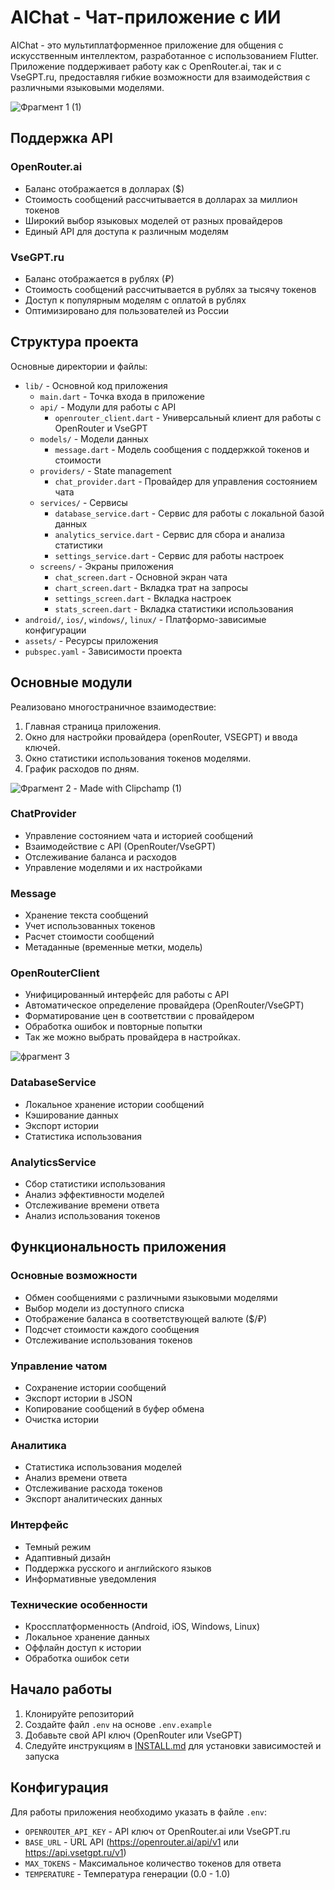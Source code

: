 # AIChat - Чат-приложение с ИИ

AIChat - это мультиплатформенное приложение для общения с искусственным интеллектом, разработанное с использованием Flutter. Приложение поддерживает работу как с OpenRouter.ai, так и с VseGPT.ru, предоставляя гибкие возможности для взаимодействия с различными языковыми моделями.

![Фрагмент 1 (1)](https://github.com/user-attachments/assets/786bdda7-32cd-474e-9f69-431d7d8e061e)


## Поддержка API

### OpenRouter.ai
- Баланс отображается в долларах ($)
- Стоимость сообщений рассчитывается в долларах за миллион токенов
- Широкий выбор языковых моделей от разных провайдеров
- Единый API для доступа к различным моделям

### VseGPT.ru
- Баланс отображается в рублях (₽)
- Стоимость сообщений рассчитывается в рублях за тысячу токенов
- Доступ к популярным моделям с оплатой в рублях
- Оптимизировано для пользователей из России

## Структура проекта

Основные директории и файлы:

- `lib/` - Основной код приложения
  - `main.dart` - Точка входа в приложение
  - `api/` - Модули для работы с API
    - `openrouter_client.dart` - Универсальный клиент для работы с OpenRouter и VseGPT
  - `models/` - Модели данных
    - `message.dart` - Модель сообщения с поддержкой токенов и стоимости
  - `providers/` - State management
    - `chat_provider.dart` - Провайдер для управления состоянием чата
  - `services/` - Сервисы
    - `database_service.dart` - Сервис для работы с локальной базой данных
    - `analytics_service.dart` - Сервис для сбора и анализа статистики
    - `settings_service.dart` - Сервис для работы настроек
  - `screens/` - Экраны приложения
    - `chat_screen.dart` - Основной экран чата
    - `chart_screen.dart` - Вкладка трат на запросы
    - `settings_screen.dart` - Вкладка настроек
    - `stats_screen.dart` - Вкладка статистики использования
- `android/`, `ios/`, `windows/`, `linux/` - Платформо-зависимые конфигурации
- `assets/` - Ресурсы приложения
- `pubspec.yaml` - Зависимости проекта

## Основные модули

Реализовано многостраничное взаимодествие:
1) Главная страница приложения.
2) Окно для настройки провайдера (openRouter, VSEGPT) и ввода ключей.
3) Окно статистики использования токенов моделями.
4) График расходов по дням.

![Фрагмент 2 - Made with Clipchamp (1)](https://github.com/user-attachments/assets/5b7841fb-c96c-4785-8683-422f851ded4d)

### ChatProvider
- Управление состоянием чата и историей сообщений
- Взаимодействие с API (OpenRouter/VseGPT)
- Отслеживание баланса и расходов
- Управление моделями и их настройками

### Message
- Хранение текста сообщений
- Учет использованных токенов
- Расчет стоимости сообщений
- Метаданные (временные метки, модель)

### OpenRouterClient
- Унифицированный интерфейс для работы с API
- Автоматическое определение провайдера (OpenRouter/VseGPT)
- Форматирование цен в соответствии с провайдером
- Обработка ошибок и повторные попытки
- Так же можно выбрать провайдера в настройках.

![фрагмент 3](https://github.com/user-attachments/assets/31096e0d-16bb-4850-bba6-604e4672f658)

### DatabaseService
- Локальное хранение истории сообщений
- Кэширование данных
- Экспорт истории
- Статистика использования

### AnalyticsService
- Сбор статистики использования
- Анализ эффективности моделей
- Отслеживание времени ответа
- Анализ использования токенов

## Функциональность приложения

### Основные возможности
- Обмен сообщениями с различными языковыми моделями
- Выбор модели из доступного списка
- Отображение баланса в соответствующей валюте ($/₽)
- Подсчет стоимости каждого сообщения
- Отслеживание использования токенов

### Управление чатом
- Сохранение истории сообщений
- Экспорт истории в JSON
- Копирование сообщений в буфер обмена
- Очистка истории

### Аналитика
- Статистика использования моделей
- Анализ времени ответа
- Отслеживание расхода токенов
- Экспорт аналитических данных

### Интерфейс
- Темный режим
- Адаптивный дизайн
- Поддержка русского и английского языков
- Информативные уведомления

### Технические особенности
- Кроссплатформенность (Android, iOS, Windows, Linux)
- Локальное хранение данных
- Оффлайн доступ к истории
- Обработка ошибок сети

## Начало работы

1. Клонируйте репозиторий
2. Создайте файл `.env` на основе `.env.example`
3. Добавьте свой API ключ (OpenRouter или VseGPT)
4. Следуйте инструкциям в [INSTALL.md](INSTALL.md) для установки зависимостей и запуска

## Конфигурация

Для работы приложения необходимо указать в файле `.env`:
- `OPENROUTER_API_KEY` - API ключ от OpenRouter.ai или VseGPT.ru
- `BASE_URL` - URL API (https://openrouter.ai/api/v1 или https://api.vsetgpt.ru/v1)
- `MAX_TOKENS` - Максимальное количество токенов для ответа
- `TEMPERATURE` - Температура генерации (0.0 - 1.0)
